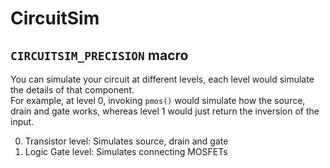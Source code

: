 # CircuitSim

## `CIRCUITSIM_PRECISION` macro
You can simulate your circuit at different levels, each level would simulate the details of that component.  
For example, at level 0, invoking `pmos()` would simulate
how the source, drain and gate works, whereas level 1 would just return the inversion of the input.

0. Transistor level: Simulates source, drain and gate
1. Logic Gate level: Simulates connecting MOSFETs